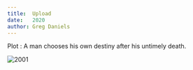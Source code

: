 ```yaml
---
title:  Upload
date:   2020
author: Greg Daniels
---
```


Plot : A man chooses his own destiny after his untimely death.

![2001](img/upload.png)